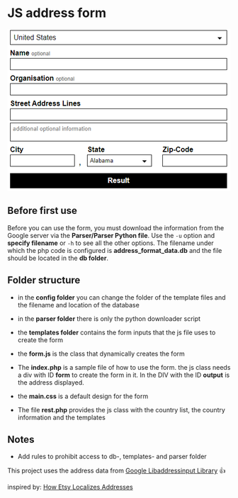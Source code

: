 # JS address form

![form](https://raw.githubusercontent.com/fabiankuffer/JS-address-form/main/screenshot.png)

## Before first use
Before you can use the form, you must download the information from the Google server via the **Parser/Parser Python file**.
Use the `-u` option and **specify filename** or `-h` to see all the other options.
The filename under which the php code is configured is **address_format_data.db** and the file should be located in the **db folder**.

## Folder structure
- in the **config folder** you can change the folder of the template files and the filename and location of the database

- in the **parser folder** there is only the python downloader script

- the **templates folder** contains the form inputs that the js file uses to create the form

- the **form.js** is the class that dynamically creates the form

- The **index.php** is a sample file of how to use the form. the js class needs a div with ID **form** to create the form in it. In the DIV with the ID **output** is the address displayed.

- the **main.css** is a default design for the form

- The file **rest.php** provides the js class with the country list, the country information and the templates

## Notes
- Add rules to prohibit access to db-, templates- and parser folder

This project uses the address data from [Google Libaddressinput Library](https://github.com/google/libaddressinput) :+1:

inspired by: [How Etsy Localizes Addresses](https://codeascraft.com/2018/09/26/how-etsy-localizes-addresses/)
